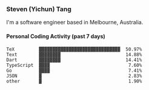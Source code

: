 ### Steven (Yichun) Tang

I'm a software engineer based in Melbourne, Australia.

#### Personal Coding Activity (past 7 days)
```
TeX         ▓▓▓▓▓▓▓▓▓▓▓▓▓▓▓▓▓▓▓▓▓▓▓▓▓▓▓▓▓▓  50.97%
Text        ▓▓▓▓▓▓▓▓                        14.88%
Dart        ▓▓▓▓▓▓▓▓                        14.41%
TypeScript  ▓▓▓▓                             7.60%
Go          ▓▓▓▓                             7.41%
JSON        ▓                                2.83%
other       ▓                                1.90%
```
